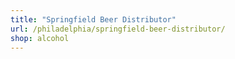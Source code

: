 ```yaml
---
title: "Springfield Beer Distributor"
url: /philadelphia/springfield-beer-distributor/
shop: alcohol
---
```

